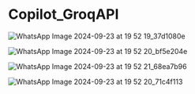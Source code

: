 # Copilot_GroqAPI

![WhatsApp Image 2024-09-23 at 19 52 19_37d1080e](https://github.com/user-attachments/assets/9f07591c-36a9-4e2d-b9fa-fbd31362ffaf)

![WhatsApp Image 2024-09-23 at 19 52 20_bf5e204e](https://github.com/user-attachments/assets/f42cc0f9-2fde-4370-9a2f-297c08622326)

![WhatsApp Image 2024-09-23 at 19 52 21_68ea7b96](https://github.com/user-attachments/assets/307b075a-d702-418e-8210-16ae53262773)

![WhatsApp Image 2024-09-23 at 19 52 20_71c4f113](https://github.com/user-attachments/assets/d1e18197-bf3c-403f-a90f-5d4da64f6069)
